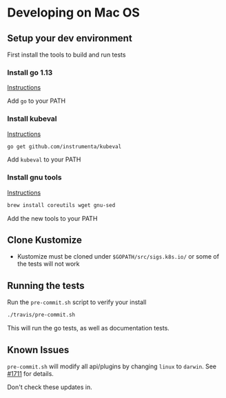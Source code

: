 # Developing on Mac OS

## Setup your dev environment

First install the tools to build and run tests

### Install go 1.13

[Instructions](https://golang.org/doc/install)

Add `go` to your PATH

### Install kubeval

[Instructions](https://github.com/instrumenta/kubeval)

```sh
go get github.com/instrumenta/kubeval
```

Add `kubeval` to your PATH

### Install gnu tools

[Instructions](https://www.topbug.net/blog/2013/04/14/install-and-use-gnu-command-line-tools-in-mac-os-x/)

```sh
brew install coreutils wget gnu-sed
```

Add the new tools to your PATH

## Clone Kustomize

- Kustomize must be cloned under `$GOPATH/src/sigs.k8s.io/` or some of the tests will not work

## Running the tests

Run the `pre-commit.sh` script to verify your install

```sh
./travis/pre-commit.sh
```

This will run the go tests, as well as documentation tests.

## Known Issues

`pre-commit.sh` will modify all api/plugins by changing `linux` to `darwin`.
See [#1711](https://github.com/kubernetes-sigs/kustomize/issues/1711) for details.

Don't check these updates in.